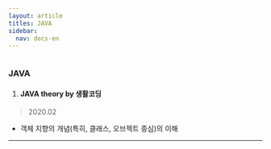 ```yaml
---
layout: article
titles: JAVA
sidebar:
  nav: docs-en
---
```


<img class="image image--xl" src=""/>

### JAVA



1. #### JAVA theory by 생활코딩

> 2020.02

+ 객체 지향의 개념(특히, 클래스, 오브젝트 중심)의 이해

  

  

---